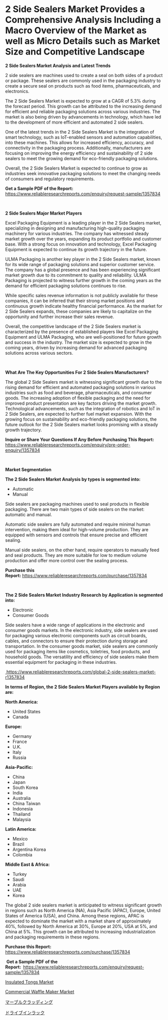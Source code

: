 <p><h1>2 Side Sealers Market Provides a Comprehensive Analysis Including a Macro Overview of the Market as well as Micro Details such as Market Size and Competitive Landscape</h1></p><p><strong>2 Side Sealers Market Analysis and Latest Trends</strong></p>
<p><p>2 side sealers are machines used to create a seal on both sides of a product or package. These sealers are commonly used in the packaging industry to create a secure seal on products such as food items, pharmaceuticals, and electronics.</p><p>The 2 Side Sealers Market is expected to grow at a CAGR of 5.3% during the forecast period. This growth can be attributed to the increasing demand for efficient and reliable packaging solutions across various industries. The market is also being driven by advancements in technology, which have led to the development of more efficient and automated 2 side sealers.</p><p>One of the latest trends in the 2 Side Sealers Market is the integration of smart technology, such as IoT-enabled sensors and automation capabilities, into these machines. This allows for increased efficiency, accuracy, and connectivity in the packaging process. Additionally, manufacturers are focusing on improving the energy efficiency and sustainability of 2 side sealers to meet the growing demand for eco-friendly packaging solutions.</p><p>Overall, the 2 Side Sealers Market is expected to continue to grow as industries seek innovative packaging solutions to meet the changing needs of consumers and regulatory requirements.</p></p>
<p><strong>Get a Sample PDF of the Report:&nbsp;</strong> <a href="https://www.reliableresearchreports.com/enquiry/request-sample/1357834">https://www.reliableresearchreports.com/enquiry/request-sample/1357834</a></p>
<p>&nbsp;</p>
<p><strong>2 Side Sealers Major Market Players</strong></p>
<p><p>Excel Packaging Equipment is a leading player in the 2 Side Sealers market, specializing in designing and manufacturing high-quality packaging machinery for various industries. The company has witnessed steady market growth over the years, expanding its product portfolio and customer base. With a strong focus on innovation and technology, Excel Packaging Equipment is expected to continue its growth trajectory in the future.</p><p>ULMA Packaging is another key player in the 2 Side Sealers market, known for its wide range of packaging solutions and superior customer service. The company has a global presence and has been experiencing significant market growth due to its commitment to quality and reliability. ULMA Packaging is projected to witness further growth in the coming years as the demand for efficient packaging solutions continues to rise.</p><p>While specific sales revenue information is not publicly available for these companies, it can be inferred that their strong market positions and continuous growth indicate healthy financial performance. As the market for 2 Side Sealers expands, these companies are likely to capitalize on the opportunity and further increase their sales revenue.</p><p>Overall, the competitive landscape of the 2 Side Sealers market is characterized by the presence of established players like Excel Packaging Equipment and ULMA Packaging, who are well-positioned for future growth and success in the industry. The market size is expected to grow in the coming years, driven by increasing demand for advanced packaging solutions across various sectors.</p></p>
<p>&nbsp;</p>
<p><strong>What Are The Key Opportunities For 2 Side Sealers Manufacturers?</strong></p>
<p><p>The global 2 Side Sealers market is witnessing significant growth due to the rising demand for efficient and automated packaging solutions in various industries such as food and beverage, pharmaceuticals, and consumer goods. The increasing adoption of flexible packaging and the need for improved product presentation are key factors driving the market growth. Technological advancements, such as the integration of robotics and IoT in 2 Side Sealers, are expected to further fuel market expansion. With the growing focus on sustainability and eco-friendly packaging solutions, the future outlook for the 2 Side Sealers market looks promising with a steady growth trajectory.</p></p>
<p><strong>Inquire or Share Your Questions If Any Before Purchasing This Report:</strong> <a href="https://www.reliableresearchreports.com/enquiry/pre-order-enquiry/1357834">https://www.reliableresearchreports.com/enquiry/pre-order-enquiry/1357834</a></p>
<p>&nbsp;</p>
<p><strong>Market Segmentation</strong></p>
<p><strong>The 2 Side Sealers Market Analysis by types is segmented into:</strong></p>
<p><ul><li>Automatic</li><li>Manual</li></ul></p>
<p><p>Side sealers are packaging machines used to seal products in flexible packaging. There are two main types of side sealers on the market: automatic and manual. </p><p>Automatic side sealers are fully automated and require minimal human intervention, making them ideal for high-volume production. They are equipped with sensors and controls that ensure precise and efficient sealing.</p><p>Manual side sealers, on the other hand, require operators to manually feed and seal products. They are more suitable for low to medium volume production and offer more control over the sealing process.</p></p>
<p><strong>Purchase this Report:&nbsp;</strong><a href="https://www.reliableresearchreports.com/purchase/1357834">https://www.reliableresearchreports.com/purchase/1357834</a></p>
<p>&nbsp;</p>
<p><strong>The 2 Side Sealers Market Industry Research by Application is segmented into:</strong></p>
<p><ul><li>Electronic</li><li>Consumer Goods</li></ul></p>
<p><p>Side sealers have a wide range of applications in the electronic and consumer goods markets. In the electronic industry, side sealers are used for packaging various electronic components such as circuit boards, cables, and connectors to ensure their protection during storage and transportation. In the consumer goods market, side sealers are commonly used for packaging items like cosmetics, toiletries, food products, and household goods. The versatility and efficiency of side sealers make them essential equipment for packaging in these industries.</p></p>
<p><a href="https://www.reliableresearchreports.com/global-2-side-sealers-market-r1357834">&nbsp;https://www.reliableresearchreports.com/global-2-side-sealers-market-r1357834</a></p>
<p><strong>In terms of Region, the 2 Side Sealers Market Players available by Region are:</strong></p>
<p>
    <p> <strong> North America: </strong>
        <ul>
            <li>United States</li>
            <li>Canada</li>
        </ul>
        </p> 
    <p> <strong> Europe: </strong>
        <ul>
            <li>Germany</li>
            <li>France</li>
            <li>U.K.</li>
            <li>Italy</li>
            <li>Russia</li>
        </ul>
        </p> 
    <p> <strong> Asia-Pacific: </strong>
        <ul>
            <li>China</li>
            <li>Japan</li>
            <li>South Korea</li>
            <li>India</li>
            <li>Australia</li>
            <li>China Taiwan</li>
            <li>Indonesia</li>
            <li>Thailand</li>
            <li>Malaysia</li>
        </ul>
        </p> 
    <p> <strong> Latin America: </strong>
        <ul>
            <li>Mexico</li>
            <li>Brazil</li>
            <li>Argentina Korea</li>
            <li>Colombia</li>
        </ul>
        </p> 
    <p> <strong> Middle East & Africa: </strong>
        <ul>
            <li>Turkey</li>
            <li>Saudi</li>
            <li>Arabia</li>
            <li>UAE</li>
            <li>Korea</li>
        </ul>
    </p>
    </p>
<p><p>The global 2 side sealers market is anticipated to witness significant growth in regions such as North America (NA), Asia Pacific (APAC), Europe, United States of America (USA), and China. Among these regions, APAC is expected to dominate the market with a market share of approximately 40%, followed by North America at 30%, Europe at 20%, USA at 5%, and China at 5%. This growth can be attributed to increasing industrialization and packaging requirements in these regions.</p></p>
<p><strong>Purchase this Report: </strong><a href="https://www.reliableresearchreports.com/purchase/1357834">https://www.reliableresearchreports.com/purchase/1357834</a></p>
<p>&nbsp;<strong>Get a Sample PDF of the Report:&nbsp;&nbsp;</strong><a href="https://www.reliableresearchreports.com/enquiry/request-sample/1357834">https://www.reliableresearchreports.com/enquiry/request-sample/1357834</a></p>
<p><strong></strong></p>
<p><p><a href="https://www.linkedin.com/pulse/insulated-tongs-market-report-reveals-latest-trends-growth-6izoe?trackingId=1F4XdmqjxguyoDCqvJnkcw%3D%3D">Insulated Tongs Market</a></p><p><a href="https://www.linkedin.com/pulse/commercial-waffle-makernbspmarket-focuses-market-share-0rvxe?trackingId=Yef0OXHuKn3LomGAcSZ0%2BQ%3D%3D">Commercial Waffle Maker Market</a></p><p><a href="https://medium.com/@isacsimnis20231/%E5%A4%A7%E7%90%86%E7%9F%B3%E3%82%AF%E3%83%A9%E3%83%83%E3%83%87%E3%82%A3%E3%83%B3%E3%82%B0%E3%81%AE%E5%B8%82%E5%A0%B4%E3%82%B7%E3%82%A7%E3%82%A2%E3%81%AE%E6%8E%A8%E7%A7%BB%E3%81%A8%E5%B8%82%E5%A0%B4%E6%88%90%E9%95%B7%E3%83%88%E3%83%AC%E3%83%B3%E3%83%89-2024%E5%B9%B4%E3%81%8B%E3%82%892031%E5%B9%B4%E3%81%BE%E3%81%A7-96eb6ec6727e">マーブルクラッディング</a></p><p><a href="https://medium.com/@roxanenader1/%E3%83%89%E3%83%A9%E3%82%A4%E3%83%96%E3%82%A4%E3%83%B3%E3%83%A9%E3%83%83%E3%82%AF%E3%81%AE%E5%B8%82%E5%A0%B4%E8%AA%BF%E6%9F%BB%E3%83%AC%E3%83%9D%E3%83%BC%E3%83%88-%E3%81%9D%E3%81%AE%E6%AD%B4%E5%8F%B2%E3%81%A8%E4%BA%88%E6%B8%AC2024%E5%B9%B4%E3%81%8B%E3%82%892031%E5%B9%B4-d406801e89b2">ドライブインラック</a></p></p>